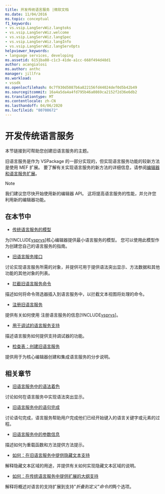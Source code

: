 ```yaml
---
title: 开发传统语言服务 |微软文档
ms.date: 11/04/2016
ms.topic: conceptual
f1_keywords:
- vs.vsip.LangServWiz.langtoks
- vs.vsip.LangServWiz.welcome
- vs.vsip.LangServWiz.langSpec
- vs.vsip.LangServWiz.langInfo
- vs.vsip.LangServWiz.langServOpts
helpviewer_keywords:
- language services, developing
ms.assetid: 6151ba88-c1c3-41de-a1cc-668f494d48d1
author: acangialosi
ms.author: anthc
manager: jillfra
ms.workload:
- vssdk
ms.openlocfilehash: 0c7f930d5087b6a822156fd44024def0d5b42b49
ms.sourcegitcommit: 16a4a5da4a4fd795b46a0869ca2152f2d36e6db2
ms.translationtype: MT
ms.contentlocale: zh-CN
ms.lasthandoff: 04/06/2020
ms.locfileid: "80708672"
---
```

# <a name="develop-a-legacy-language-service"></a>开发传统语言服务
本节链接到可帮助您创建旧语言服务的主题。

 旧语言服务是作为 VSPackage 的一部分实现的，但实现语言服务功能的较新方法是使用 MEF 扩展。 要了解有关实现语言服务的新方法的详细信息，请参阅[编辑器和语言服务扩展](../../extensibility/editor-and-language-service-extensions.md)。

> [!NOTE]
> 我们建议您尽快开始使用新的编辑器 API。 这将提高语言服务的性能，并允许您利用新的编辑器功能。

## <a name="in-this-section"></a>在本节中
- [传统语言服务的模型](../../extensibility/internals/model-of-a-legacy-language-service.md)

 为[!INCLUDE[vsprvs](../../code-quality/includes/vsprvs_md.md)]核心编辑器提供最小语言服务的模型。 您可以使用此模型作为创建您自己的语言服务的指南。

- [旧语言服务接口](../../extensibility/internals/legacy-language-service-interfaces.md)

 讨论实现语言服务所需的对象，并提供可用于提供语法突出显示、方法数据和其他功能的其他对象的列表。

- [拦截旧语言服务命令](../../extensibility/internals/intercepting-legacy-language-service-commands.md)

 描述如何将命令筛选器插入到语言服务中，以拦截文本视图将处理的命令。

- [注册旧语言服务](../../extensibility/internals/registering-a-legacy-language-service2.md)

 提供有关如何使用 注册语言服务的信息[!INCLUDE[vsprvs](../../code-quality/includes/vsprvs_md.md)]。

- [用于调试的语言服务支持](../../extensibility/internals/language-service-support-for-debugging.md)

 描述语言服务如何提供支持调试器的功能。

- [检查表：创建旧语言服务](../../extensibility/internals/checklist-creating-a-legacy-language-service.md)

 提供用于为核心编辑器创建和集成语言服务的分步说明。

## <a name="related-sections"></a>相关章节
- [旧语言服务中的语法着色](../../extensibility/internals/syntax-coloring-in-a-legacy-language-service.md)

 讨论如何在语言服务中实现语法突出显示。

- [旧语言服务中的语句完成](../../extensibility/internals/statement-completion-in-a-legacy-language-service.md)

 讨论语句完成，语言服务帮助用户完成他们已经开始键入的语言关键字或元素的过程。

- [旧语言服务中的参数信息](../../extensibility/internals/parameter-info-in-a-legacy-language-service1.md)

 描述如何为重载函数和方法提供方法提示。

- [如何：在旧语言服务中提供隐藏文本支持](../../extensibility/internals/how-to-provide-hidden-text-support-in-a-legacy-language-service.md)

 解释隐藏文本区域的用途，并提供有关如何实现隐藏文本区域的说明。

- [如何：在传统语言服务中提供扩展的大纲支持](../../extensibility/internals/how-to-provide-expanded-outlining-support-in-a-legacy-language-service.md)

 解释将概述对语言的支持扩展到支持"*折叠到定义"命令的*两个选项。
